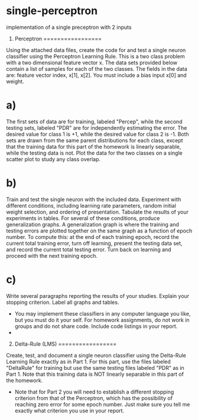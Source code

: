 single-perceptron
=================

implementation of a single preceptron with 2 inputs

1) Perceptron
=================

Using the attached data files, create the code for and test a single neuron classifier using the Perceptron Learning Rule.
This is a two class problem with a two dimensional feature vector x. The data sets provided below contain a list of samples for each of the two classes. The fields in the data are: feature vector index, x[1], x[2]. You must include a bias input x[0] and weight.

  a) 
=================
The first sets of data are for training, labeled "Percep", while the second testing sets, labeled "PDR" are for independently estimating the error. The desired value for class 1 is +1, while the desired value for class 2 is -1. Both sets are drawn from the same parent distributions for each class, except that the training data for this part of the homework is linearly separable, while the testing data is not. Plot the data for the two classes on a single scatter plot to study any class overlap.

  b) 
=================
Train and test the single neuron with the included data. Experiment with different conditions, including learning rate parameters, random initial weight selection, and ordering of presentation. Tabulate the results of your experiments in tables. For several of these conditions, produce generalization graphs. A generalization graph is where the training and testing errors are plotted together on the same graph as a function of epoch number. To compute this: at the end of each training epoch, record the current total training error, turn off learning, present the testing data set, and record the current total testing error. Turn back on learning and proceed with the next training epoch.

  c)
=================
Write several paragraphs reporting the results of your studies. Explain your stopping criterion. Label all graphs and tables.
* You may implement these classifiers in any computer language you like, but you must do it your self. For homework assignments, do not work in groups and do not share code. Include code listings in your report.
* 

2) Delta-Rule (LMS)
=================

Create, test, and document a single neuron classifier using the Delta-Rule Learning Rule exactly as in Part 1. For this part, use the files labeled "DeltaRule" for training but use the same testing files labeled "PDR" as in Part 1. Note that this training data is NOT linearly separable in this part of the homework.
- Note that for Part 2 you will need to establish a different stopping criterion from that of the Perceptron, which has the possibility of reaching zero error for some epoch number. Just make sure you tell me exactly what criterion you use in your report.
